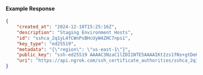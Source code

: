 <!-- Code generated for API Clients. DO NOT EDIT. -->

#### Example Response

```json
{
	"created_at": "2024-12-10T15:25:16Z",
	"description": "Staging Environment Hosts",
	"id": "sshca_2q1yL4fCWnPsBHcUyW4ZHC7nps1",
	"key_type": "ed25519",
	"metadata": "{\"region\": \"us-east-1\"}",
	"public_key": "ssh-ed25519 AAAAC3NzaC1lZDI1NTE5AAAAIKt2zs1fNs+gtDeKCo3JXtCFglaqotEGT8x230Fh2SHE",
	"uri": "https://api.ngrok.com/ssh_certificate_authorities/sshca_2q1yL4fCWnPsBHcUyW4ZHC7nps1"
}
```
